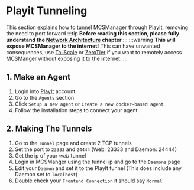 # Playit Tunneling
This section explains how to tunnel MCSManager through [PlayIt](https://playit.gg), removing the need to port forward
:::tip
**Before reading this section, please fully understand the [Network Architecture](/ops/mcsm_network) chapter**
:::
:::warning
**This will expose MCSManager to the internet!** This can have unwanted consequences, use [TailScale](https://tailscale.com/) or [ZeroTier](https://zerotier.com/) if you want to remotely access MCSManger without exposing it to the internet.
:::
## 1. Make an Agent
1. Login into [PlayIt](https://playit.gg) account
2. Go to the `Agents` section
3. Click `Setup a new agent` or `Create a new docker-based agent`
4. Follow the installation steps to connect your agent

## 2. Making The Tunnels
1. Go to the `Tunnel` page and create 2 TCP tunnels
2. Set the port to `23333` and `24444` (Web: 23333 and Daemon: 24444)
3. Get the ip of your *web* tunnel 
4. Login in MCSManger using the tunnel ip and go to the `Daemons` page
5. Edit your `Daemon` and set it to the PlayIt tunnel (This does include any Daemon set to `localhost`)
6. Double check your `Frontend Connection` it should say `Normal`